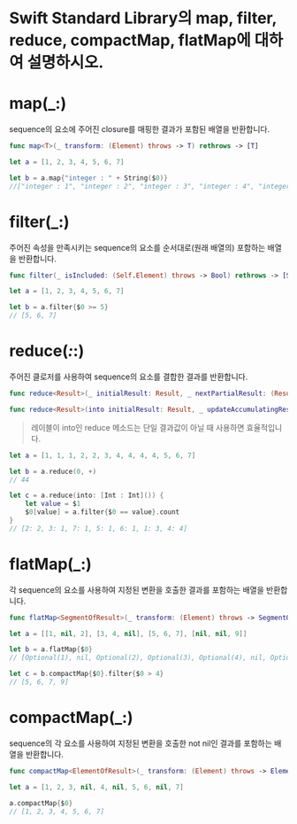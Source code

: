 # Swift Standard Library의 map, filter, reduce, compactMap, flatMap에 대하여 설명하시오.

# map(_:)

sequence의 요소에 주어진 closure를 매핑한 결과가 포함된 배열을 반환합니다.

```swift
func map<T>(_ transform: (Element) throws -> T) rethrows -> [T]
```

``` swift
let a = [1, 2, 3, 4, 5, 6, 7]

let b = a.map{"integer : " + String($0)}
//["integer : 1", "integer : 2", "integer : 3", "integer : 4", "integer : 5", "integer : 6", "integer : 7"]
```



# filter(_:)

주어진 속성을 만족시키는 sequence의 요소를 순서대로(원래 배열의) 포함하는 배열을 반환합니다.

```swift
func filter(_ isIncluded: (Self.Element) throws -> Bool) rethrows -> [Self.Element]
```

``` swift
let a = [1, 2, 3, 4, 5, 6, 7]

let b = a.filter{$0 >= 5}
// [5, 6, 7]
```

# reduce(_:_:)

주어진 클로저를 사용하여 sequence의 요소를 결합한 결과를 반환합니다.

```swift
func reduce<Result>(_ initialResult: Result, _ nextPartialResult: (Result, Element) throws -> Result) rethrows -> Result
```

```swift
func reduce<Result>(into initialResult: Result, _ updateAccumulatingResult: (inout Result, Element) throws -> ()) rethrows -> Result
```

> 레이블이 into인 reduce 메소드는 단일 결과값이 아닐 때 사용하면 효율적입니다.

```swift
let a = [1, 1, 1, 2, 2, 3, 4, 4, 4, 4, 5, 6, 7]

let b = a.reduce(0, +)
// 44

let c = a.reduce(into: [Int : Int]()) {
    let value = $1
    $0[value] = a.filter{$0 == value}.count
}
// [2: 2, 3: 1, 7: 1, 5: 1, 6: 1, 1: 3, 4: 4]
```

# flatMap(_:)

각 sequence의 요소를 사용하여 지정된 변환을 호출한 결과를 포함하는 배열을 반환합니다.

```swift
func flatMap<SegmentOfResult>(_ transform: (Element) throws -> SegmentOfResult) rethrows -> [SegmentOfResult.Element] where SegmentOfResult : Sequence
```

``` swift
let a = [[1, nil, 2], [3, 4, nil], [5, 6, 7], [nil, nil, 9]]

let b = a.flatMap{$0}
// [Optional(1), nil, Optional(2), Optional(3), Optional(4), nil, Optional(5), Optional(6), Optional(7), nil, nil, Optional(9)]

let c = b.compactMap{$0}.filter{$0 > 4}
// [5, 6, 7, 9]
```

# compactMap(_:)

sequence의 각 요소를 사용하여 지정된 변환을 호출한 not nil인 결과를 포함하는 배열을 반환합니다.

```swift
func compactMap<ElementOfResult>(_ transform: (Element) throws -> ElementOfResult?) rethrows -> [ElementOfResult]
```

```swift
let a = [1, 2, 3, nil, 4, nil, 5, 6, nil, 7]

a.compactMap{$0}
// [1, 2, 3, 4, 5, 6, 7]
```
